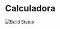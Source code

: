 # Calculadora
[![Build Status](https://travis-ci.org/yoinergomez/Calculadora.svg?branch=master)](https://travis-ci.org/yoinergomez/Calculadora)
